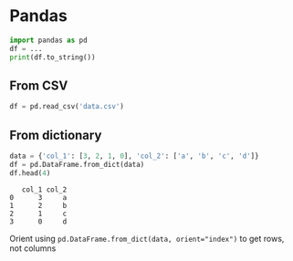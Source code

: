 # Pandas

```python
import pandas as pd
df = ...
print(df.to_string())
```
## From CSV

```python
df = pd.read_csv('data.csv')

```


## From dictionary

```python
data = {'col_1': [3, 2, 1, 0], 'col_2': ['a', 'b', 'c', 'd']}
df = pd.DataFrame.from_dict(data)
df.head(4)
```

```
   col_1 col_2
0      3     a
1      2     b
2      1     c
3      0     d
```

Orient using `pd.DataFrame.from_dict(data, orient="index")` to get rows, not columns
